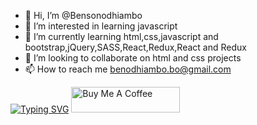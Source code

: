 - 👋 Hi, I’m @Bensonodhiambo
- 👀 I’m interested in learning javascript
- 🌱 I’m currently learning html,css,javascript and bootstrap,jQuery,SASS,React,Redux,React and Redux
- 💞️ I’m looking to collaborate on html and css projects
- 📫 How to reach me benodhiambo.bo@gmail.com

<!---
Bensonodhiambo/Bensonodhiambo is a ✨ special ✨ repository because its `README.md` (this file) appears on your GitHub profile.
You can click the Preview link to take a look at your changes.
--->
[![Typing SVG](https://readme-typing-svg.demolab.com?font=Fira+Code&pause=1000&width=435&lines=Benson+is+waiting...jump+in)](https://git.io/typing-svg)
<a href="mailto:benodhiambo.bo@gmail.com" target="_blank"><img src="https://cdn.buymeacoffee.com/buttons/default-orange.png" alt="Buy Me A Coffee" height="41" width="174"></a>
